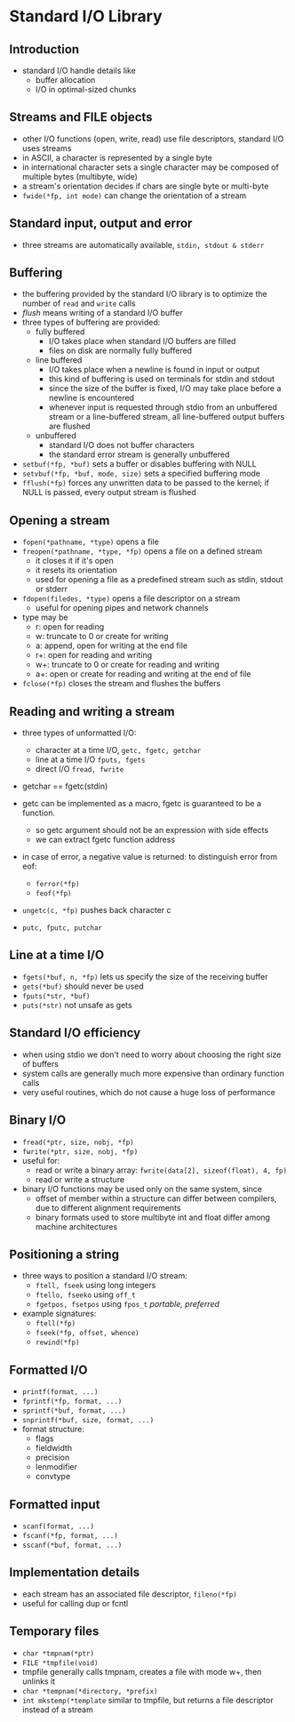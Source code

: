 # Standard I/O Library

## Introduction

* standard I/O handle details like
  * buffer allocation
  * I/O in optimal-sized chunks

## Streams and FILE objects

* other I/O functions (open, write, read) use file descriptors, standard I/O uses streams
* in ASCII, a character is represented by a single byte
* in international character sets a single character may be composed of multiple bytes (multibyte, wide)
* a stream's orientation decides if chars are single byte or multi-byte
* `fwide(*fp, int mode)` can change the orientation of a stream

## Standard input, output and error

* three streams are automatically available, `stdin, stdout & stderr`

## Buffering

* the buffering provided by the standard I/O library is to optimize the number of `read` and `write` calls
* _flush_ means writing of a standard I/O buffer
* three types of buffering are provided:
  * fully buffered
    * I/O takes place when standard I/O buffers are filled
    * files on disk are normally fully buffered
  * line buffered
    * I/O takes place when a newline is found in input or output
    * this kind of buffering is used on terminals for stdin and stdout
    * since the size of the buffer is fixed, I/O may take place before a newline is encountered
    * whenever input is requested through stdio from an unbuffered stream or a line-buffered stream, all line-buffered output buffers are flushed
  * unbuffered
    * standard I/O does not buffer characters
    * the standard error stream is generally unbuffered
* `setbuf(*fp, *buf)` sets a buffer or disables buffering with NULL
* `setvbuf(*fp, *buf, mode, size)` sets a specified buffering mode
* `fflush(*fp)` forces any unwritten data to be passed to the kernel; if NULL is passed, every output stream is flushed

## Opening a stream

* `fopen(*pathname, *type)` opens a file
* `freopen(*pathname, *type, *fp)` opens a file on a defined stream
  * it closes it if it's open
  * it resets its orientation
  * used for opening a file as a predefined stream such as stdin, stdout or stderr
* `fdopen(filedes, *type)` opens a file descriptor on a stream
  * useful for opening pipes and network channels
* type may be
  * r: open for reading
  * w: truncate to 0 or create for writing
  * a: append, open for writing at the end file
  * r+: open for reading and writing
  * w+: truncate to 0 or create for reading and writing
  * a+: open or create for reading and writing at the end of file
* `fclose(*fp)` closes the stream and flushes the buffers

## Reading and writing a stream

* three types of unformatted I/O:
  * character at a time I/O, `getc, fgetc, getchar`
  * line at a time I/O `fputs, fgets`
  * direct I/O `fread, fwrite`

* getchar == fgetc(stdin)
* getc can be implemented as a macro, fgetc is guaranteed to be a function.
  * so getc argument should not be an expression with side effects
  * we can extract fgetc function address
* in case of error, a negative value is returned: to distinguish error from eof:
  * `ferror(*fp)`
  * `feof(*fp)`
* `ungetc(c, *fp)` pushes back character c
* `putc, fputc, putchar`

## Line at a time I/O

* `fgets(*buf, n, *fp)` lets us specify the size of the receiving buffer
* `gets(*buf)` should never be used
* `fputs(*str, *buf)`
* `puts(*str)` not unsafe as gets

## Standard I/O efficiency

* when using stdio we don't need to worry about choosing the right size of buffers
* system calls are generally much more expensive than ordinary function calls
* very useful routines, which do not cause a huge loss of performance

## Binary I/O

* `fread(*ptr, size, nobj, *fp)`
* `fwrite(*ptr, size, nobj, *fp)`
* useful for:
  * read or write a binary array: `fwrite(data[2], sizeof(float), 4, fp)`
  * read or write a structure
* binary I/O functions may be used only on the same system, since
  * offset of member within a structure can differ between compilers, due to different alignment requirements
  * binary formats used to store multibyte int and float differ among machine architectures

## Positioning a string

* three ways to position a standard I/O stream:
  * `ftell, fseek` using long integers
  * `ftello, fseeko` using `off_t`
  * `fgetpos, fsetpos` using `fpos_t` *portable, preferred*
* example signatures:
  * `ftell(*fp)`
  * `fseek(*fp, offset, whence)`
  * `rewind(*fp)`

## Formatted I/O

* `printf(format, ...)`
* `fprintf(*fp, format, ...)`
* `sprintf(*buf, format, ...)`
* `snprintf(*buf, size, format, ...)`
* format structure:
  * flags
  * fieldwidth
  * precision
  * lenmodifier
  * convtype

## Formatted input

* `scanf(format, ...)`
* `fscanf(*fp, format, ...)`
* `sscanf(*buf, format, ...)`

## Implementation details

* each stream has an associated file descriptor, `fileno(*fp)`
* useful for calling dup or fcntl

## Temporary files

* `char *tmpnam(*ptr)`
* `FILE *tmpfile(void)`
* tmpfile generally calls tmpnam, creates a file with mode w+, then unlinks it
* `char *tempnam(*directory, *prefix)`
* `int mkstemp(*template` similar to tmpfile, but returns a file descriptor instead of a stream

